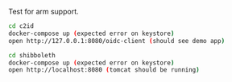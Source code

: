 Test for arm support.

```bash
cd c2id
docker-compose up (expected error on keystore)
open http://127.0.0.1:8080/oidc-client (should see demo app)
```

```bash
cd shibboleth
docker-compose up (expected error on keystore)
open http://localhost:8080 (tomcat should be running)
```